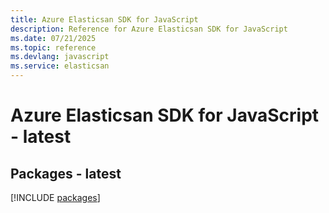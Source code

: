 ```yaml
---
title: Azure Elasticsan SDK for JavaScript
description: Reference for Azure Elasticsan SDK for JavaScript
ms.date: 07/21/2025
ms.topic: reference
ms.devlang: javascript
ms.service: elasticsan
---
```

# Azure Elasticsan SDK for JavaScript - latest
## Packages - latest
[!INCLUDE [packages](elasticsan-index.md)]